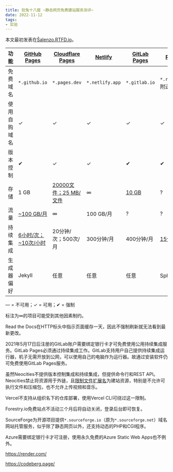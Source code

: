 ```yaml
---
title: 狡兔十八窟 ~静态网页免费建站服务测评~
date: 2022-11-12
tags:
- 实验
---
```


<div class="admonition">
本文最初发表在<a href="https://salenzo.readthedocs.io/webring.html">Ŝalenzo.RTFD.io</a>。
</div>

功能 | [GitHub Pages](https://pages.github.com/) | [Cloudflare Pages](https://pages.cloudflare.com/) | [Netlify](https://www.netlify.com/) | [GitLab Pages](https://docs.gitlab.com/ee/user/project/pages/) | [Read the Docs](https://readthedocs.io/) | [Neocities](https://neocities.org/)
-|-|-|-|-|-|-
免费域名 | `*.github.io` | `*.pages.dev` | `*.netlify.app` | `*.gitlab.io` | `*.readthedocs.io`；附送`*.rtfd.io` | `*.neocities.io`
使用自购域名 | ✓ | ✓ | ✓ | ✓ | ✓ | —
版本控制 | ✔ | ✓ | ✓ | ✔ | ✔ | —
存储 | 1 GB | [20000文件；25 MB/文件](https://developers.cloudflare.com/pages/platform/limits/) | ∞ | [10 GB](https://docs.gitlab.com/ee/user/gitlab_com/index.html#account-and-limit-settings) | ? | [1 GB](https://neocities.org/supporter)
流量 | [~100 GB/月](https://docs.github.com/en/pages/getting-started-with-github-pages/about-github-pages#usage-limits) | ∞ | 100 GB/月 | ? | ? | ~200 GB
持续集成 | [6小时/次；~10次/小时](https://docs.github.com/en/actions/learn-github-actions/usage-limits-billing-and-administration) | 20分钟/次；500次/月 | 300分钟/月 | 400分钟/月 | [15分钟/次](https://docs.readthedocs.io/en/stable/builds.html) | —
生成器偏好 | Jekyll | 任意 | 任意 | 任意 | Sphinx和MkDocs | 原生

— = 不可用；✓ = 可用；✔ = 强制

标注为∞的项目可能受到其他因素制约。

Read the Docs在HTTP标头中指示页面缓存一天，因此不强制刷新就无法看到最新更改。

2021年5月17日后注册的GitLab账户需要绑定银行卡才可免费使用公用持续集成服务。GitLab Pages必须通过持续集成工作。GitLab支持用户自己提供持续集成运行器，机子无需开放到公网，可以使用自己的电脑作为运行器。故通过安装软件仍可免费使用GitLab Pages服务。

虽然Neocities不提供版本控制集成和持续集成，但提供命令行和REST API。Neocities禁止将资源用于外链，且[限制文件扩展名](https://neocities.org/site_files/allowed_types)为建站资源，特别是不允许可执行文件和压缩包，也不允许上传视频和音乐。

Vercel不支持从组织名下的仓库部署，使用Vercel CLI可绕过这一限制。

Forestry.io免费站点不活动三个月后将自动关闭，登录后台即可恢复。

SourceForge为开源项目提供`*.sourceforge.io`（原为`*.sourceforge.net`）域名网站托管服务，似乎除了静态网页以外，还支持动态的PHP和CGI程序。

Azure需要绑定银行卡才可注册，使用永久免费的Azure Static Web Apps也不例外。

https://render.com/

https://codeberg.page/
